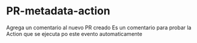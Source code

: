 # PR-metadata-action
Agrega un comentario al nuevo PR creado
Es un comentario para probar la Action que se ejecuta po este evento automaticamente
